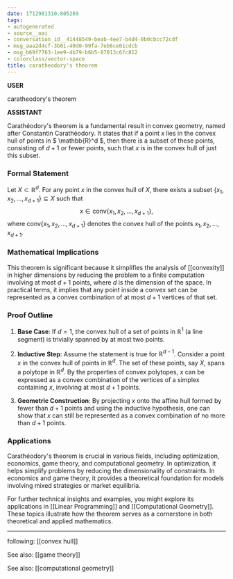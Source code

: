 ```yaml
---
date: 1712981310.805269
tags:
- autogenerated
- source__oai
- conversation_id__41448549-beab-4ee7-b4d4-0b0cbcc72cdf
- msg_aaa2d4cf-3b01-40d0-99fa-7eb6ce01cdcb
- msg_b69f7763-1ee9-4b79-b6b5-87013c6fc812
- colorclass/vector-space
title: caratheodory's theorem
---
```


**USER**

caratheodory's theorem


**ASSISTANT**

Carathéodory's theorem is a fundamental result in convex geometry, named after Constantin Carathéodory. It states that if a point $x$ lies in the convex hull of points in $ \mathbb{R}^d $, then there is a subset of these points, consisting of $d+1$ or fewer points, such that $x$ is in the convex hull of just this subset.

### Formal Statement
Let $X \subset \mathbb{R}^d$. For any point $x$ in the convex hull of $X$, there exists a subset $\{x_1, x_2, \ldots, x_{d+1}\} \subseteq X$ such that
$$
x \in \text{conv}\{x_1, x_2, \ldots, x_{d+1}\},
$$
where $\text{conv}\{x_1, x_2, \ldots, x_{d+1}\}$ denotes the convex hull of the points $x_1, x_2, \ldots, x_{d+1}$.

### Mathematical Implications
This theorem is significant because it simplifies the analysis of [[convexity]] in higher dimensions by reducing the problem to a finite computation involving at most $d+1$ points, where $d$ is the dimension of the space. In practical terms, it implies that any point inside a convex set can be represented as a convex combination of at most $d+1$ vertices of that set.

### Proof Outline
1. **Base Case**: If $d=1$, the convex hull of a set of points in $\mathbb{R}^1$ (a line segment) is trivially spanned by at most two points.
   
2. **Inductive Step**: Assume the statement is true for $\mathbb{R}^{d-1}$. Consider a point $x$ in the convex hull of points in $\mathbb{R}^d$. The set of these points, say $X$, spans a polytope in $\mathbb{R}^d$. By the properties of convex polytopes, $x$ can be expressed as a convex combination of the vertices of a simplex containing $x$, involving at most $d+1$ points.

3. **Geometric Construction**: By projecting $x$ onto the affine hull formed by fewer than $d+1$ points and using the inductive hypothesis, one can show that $x$ can still be represented as a convex combination of no more than $d+1$ points.

### Applications
Carathéodory's theorem is crucial in various fields, including optimization, economics, game theory, and computational geometry. In optimization, it helps simplify problems by reducing the dimensionality of constraints. In economics and game theory, it provides a theoretical foundation for models involving mixed strategies or market equilibria.

For further technical insights and examples, you might explore its applications in [[Linear Programming]] and [[Computational Geometry]]. These topics illustrate how the theorem serves as a cornerstone in both theoretical and applied mathematics.


---


following: [[convex hull]]

See also: [[game theory]]


See also: [[computational geometry]]